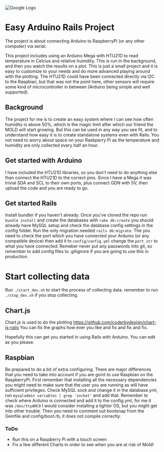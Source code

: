 <img src="http://drive.google.com/uc?export=view&id=19GyXINc0HB03tvHQbLAAQx6s8xJBdPx0" alt="Google Logo">

# Easy Arduino Rails Project

The project is about connecting Arduino to RaspberryPi (or any other computer) via serial.

This project includes using an Arduino Mega with HTU21D to read temperature in Celcius and relative humidity. This is run in the background, and then you watch the results on a plot. This is just a small project and it is easy to customize to your needs and do more advanced playing around with the plotting. The HTU21D could have been connected directly via I2C to the Raspbian, but that was not the point here, other sensors will require some kind of microcontroller in between (Arduino being simple and well supported).

## Background

The project for me is to create an easy system where I can see how often humidity is above 50%, which is the magic limit after which our friend the MOLD will start growing. But this can be used in any way you see fit, and to understand how easy it is to create standalone systems even with Rails. You not need to worry about space on your Rasbperry Pi as the temperature and humidity are only collected every half an hour.

## Get started with Arduino
I have included the HTU21D libraries, so you don't need to do anything else than connect the HTU21D to the correct pins. Since I have a Mega it was trivial SDA and SCL to their own ports, plus connect GDN with 5V, then upload the code and you are ready to go.

## Get started Rails
Install bundler if you haven't already.
Once you've cloned the repo run `bundle install` and create the databases with `rake db:create` you should already have MySQL setup and check the database config settings in the config folder. Run the only migration needed `rails db:migrate`.
The you need to check the port which you have connected your Arduino (or any compatible device) then add it to `config/config.yml` change the `port_str` to what you have connected.
Remeber never put any passwords into git, so remember to add config files to .gitignore if you are going to use this in production.

# Start collecting data
Run `./start_dev.sh` to start the process of collecting data.
remember to run `./stop_dev.sh` if you stop collecting.

## Chart.js
Chart.js is used to do the plotting
https://github.com/coderbydesign/chart-js-rails
You can fix the graphs how ever you like and fix and fix and fix.

Hopefully this can get you started in using Rails with Arduino. You can edit as you please.

## Raspbian

Be prepared to do a bit of extra configuring.
There are major differences that you need to take into account if you are goint to use Raspbian on the RaspberryPi. First remember that installing all the necessary dependencies you might need to make sure that the user you are running as will have sufficient privileges.
Check MySQL sock and change it in the database.yml, run `mysqladmin variables | grep 'socket'` and add that.
Remember to check where Arduino is connected and add it to the config.yml, for me it was `/dev/ttyAMC0`
I would consider installing a lighter OS, but you might get into other trouble.
Then you need to comment out bootsnap from the Gemfile and config/boot.rb, it does not compile correctly.

### ToDo

- Run this on a Raspberry Pi with a touch screen
- Fix a few different Charts in order to see when you are at risk of Mold!
